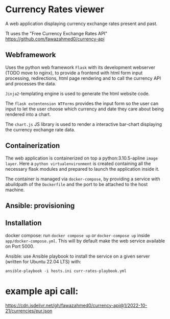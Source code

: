 # Currency Rates viewer
A web application displaying currency exchange rates present and past. 

Tt uses the "Free Currency Exchange Rates API" https://github.com/fawazahmed0/currency-api

## Webframework
Uses the python web framework `Flask` with its development webserver (TODO move to nginx), to provide a frontend with html form input processing, redirections, html page rendering and to call the currency API and processes the data.

`Jinja2`-templating engine is used to generate the html website code.

The `flask extentension WTForms` provides the input form so the user can input to let the user choose which currency and date they care about being rendered into a chart.

The `chart.js` JS library is used to render a interactive bar-chart displaying the currency exchange rate data.

## Containerization
The web application is containerized on top a python:3.10.5-apline `image layer`. Here a `python virtualenvironment` is created containing all the necessary flask modules and prepared to launch the application inside it.

The container is managed via `docker-compose`, by providing a service with abuildpath of the `Dockerfile` and the port to be attached to the host machine. 

## Ansible: provisioning

## Installation
docker compose: run `docker compose up` or `docker-compose up` inside `app/docker-compose.yml`. This will by default make the web service available on Port 5000.

Ansible: use Ansible playbook to install the service on a given server (written for Ubuntu 22.04 LTS) with:
```shell
ansible-playbook -i hosts.ini curr-rates-playbook.yml
```

# example api call:
https://cdn.jsdelivr.net/gh/fawazahmed0/currency-api@1/2022-10-21/currencies/eur.json
